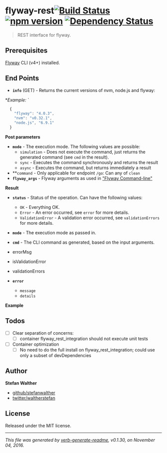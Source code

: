 # flyway-rest[![Build Status](https://travis-ci.org/stefanwalther/flyway-rest.svg?branch=master)](https://travis-ci.org/stefanwalther/flyway-rest) [![npm version](https://badge.fury.io/js/flyway-rest.svg)](https://www.npmjs.com/package/flyway-rest) [![Dependency Status](https://david-dm.org/stefanwalther/flyway-rest.svg)](https://david-dm.org/stefanwalther/flyway-rest)

> REST interface for flyway.

## Prerequisites

[Flyway](https://flywaydb.org/documentation/commandline/) CLI (v4+) installed.

## End Points

<!-- see https://github.com/pando85/cherrymusic/blob/devel-django/docs/api/v1/index.md -->

* **`info`** (GET) - Returns the current versions of nvm, node.js and flyway:

*_Example: `_

```js
  {
    "flyway": "4.0.3",
    "nvm": "v0.32.1",
    "node.js", "6.9.1"
  }
```

**Post parameters**

* **`mode`** - The execution mode. The following values are possible:
  - `simulation` - Does not execute the command, just returns the generated command (see `cmd` in the result).
  - `sync` - Executes the command synchronously and returns the result
  - `async` - Executes the command, but returns immediately a result
* **`command` - Only applicable for endpoint `/go`: Can any of  `clean`
* **`flyway_args`** - Flyway arguments as used in ["Flyway Command-line"](https://flywaydb.org/documentation/commandline/)

**Result**

* **`status`** - Status of the operation. Can have the following values:

  - `OK` - Everything OK.
  - `Error` - An error occurred, see `error` for more details.
  - `ValidationError` - A validation error occurred, see `validationErrors` for more details.
* **`mode`** - The execution mode as passed in.
* **`cmd`** - The CLI command as generated, based on the input arguments.
* errorMsg
* isValidationError
* validationErrors
* **`error`**

  - `message`
  - `details`

**Example**

## Todos

* [ ] Clear separation of concerns:
  - [ ] container flyway_rest_integration should not execute unit tests
* [ ] Container optimization
  - [ ] No need to do the full install on flyway_rest_integration; could use only a subset of devDependencies

## Author

**Stefan Walther**

* [github/stefanwalther](https://github.com/stefanwalther)
* [twitter/waltherstefan](http://twitter.com/waltherstefan)

## License

Released under the MIT license.

***

_This file was generated by [verb-generate-readme](https://github.com/verbose/verb-generate-readme), v0.1.30, on November 04, 2016._